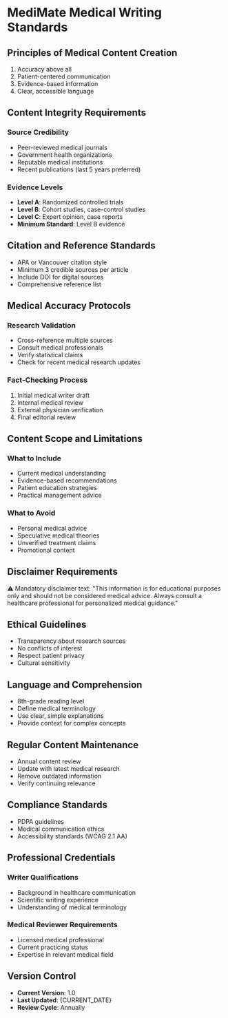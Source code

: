 # MediMate Medical Writing Standards

## Principles of Medical Content Creation
1. Accuracy above all
2. Patient-centered communication
3. Evidence-based information
4. Clear, accessible language

## Content Integrity Requirements
### Source Credibility
- Peer-reviewed medical journals
- Government health organizations
- Reputable medical institutions
- Recent publications (last 5 years preferred)

### Evidence Levels
- **Level A**: Randomized controlled trials
- **Level B**: Cohort studies, case-control studies
- **Level C**: Expert opinion, case reports
- **Minimum Standard**: Level B evidence

## Citation and Reference Standards
- APA or Vancouver citation style
- Minimum 3 credible sources per article
- Include DOI for digital sources
- Comprehensive reference list

## Medical Accuracy Protocols
### Research Validation
- Cross-reference multiple sources
- Consult medical professionals
- Verify statistical claims
- Check for recent medical research updates

### Fact-Checking Process
1. Initial medical writer draft
2. Internal medical review
3. External physician verification
4. Final editorial review

## Content Scope and Limitations
### What to Include
- Current medical understanding
- Evidence-based recommendations
- Patient education strategies
- Practical management advice

### What to Avoid
- Personal medical advice
- Speculative medical theories
- Unverified treatment claims
- Promotional content

## Disclaimer Requirements
⚠️ Mandatory disclaimer text:
"This information is for educational purposes only and should not be considered medical advice. Always consult a healthcare professional for personalized medical guidance."

## Ethical Guidelines
- Transparency about research sources
- No conflicts of interest
- Respect patient privacy
- Cultural sensitivity

## Language and Comprehension
- 8th-grade reading level
- Define medical terminology
- Use clear, simple explanations
- Provide context for complex concepts

## Regular Content Maintenance
- Annual content review
- Update with latest medical research
- Remove outdated information
- Verify continuing relevance

## Compliance Standards
- PDPA guidelines
- Medical communication ethics
- Accessibility standards (WCAG 2.1 AA)

## Professional Credentials
### Writer Qualifications
- Background in healthcare communication
- Scientific writing experience
- Understanding of medical terminology

### Medical Reviewer Requirements
- Licensed medical professional
- Current practicing status
- Expertise in relevant medical field

## Version Control
- **Current Version**: 1.0
- **Last Updated**: {CURRENT_DATE}
- **Review Cycle**: Annually